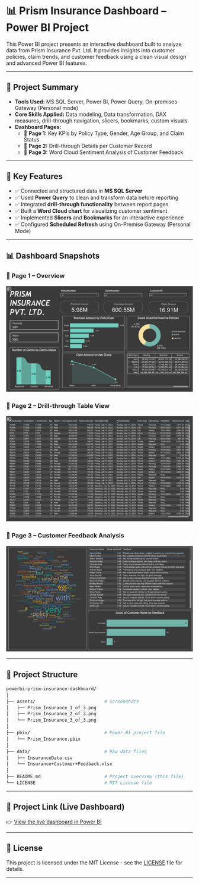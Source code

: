 # 📊 Prism Insurance Dashboard – Power BI Project

This Power BI project presents an interactive dashboard built to analyze data from Prism Insurance Pvt. Ltd. It provides insights into customer policies, claim trends, and customer feedback using a clean visual design and advanced Power BI features.

---

## 🚀 Project Summary

- **Tools Used:** MS SQL Server, Power BI, Power Query, On-premises Gateway (Personal mode)
- **Core Skills Applied:** Data modeling, Data transformation, DAX measures, drill-through navigation, slicers, bookmarks, custom visuals
- **Dashboard Pages:**
  - 📄 **Page 1:** Key KPIs by Policy Type, Gender, Age Group, and Claim Status
  - 📄 **Page 2:** Drill-through Details per Customer Record
  - 📄 **Page 3:** Word Cloud Sentiment Analysis of Customer Feedback

---

## 📌 Key Features

- ✅ Connected and structured data in **MS SQL Server**
- ✅ Used **Power Query** to clean and transform data before reporting
- ✅ Integrated **drill-through functionality** between report pages
- ✅ Built a **Word Cloud chart** for visualizing customer sentiment
- ✅ Implemented **Slicers** and **Bookmarks** for an interactive experience
- ✅ Configured **Scheduled Refresh** using On-Premise Gateway (Personal Mode)

---

## 📊 Dashboard Snapshots

### 🔹 Page 1 – Overview
![Dashboard Page 1](assets/Prism_Insurance_1_of_3.png)

### 🔹 Page 2 – Drill-through Table View
![Dashboard Page 2](assets/Prism_Insurance_2_of_3.png)

### 🔹 Page 3 – Customer Feedback Analysis
![Dashboard Page 3](assets/Prism_Insurance_3_of_3.png)

---

## 📁 Project Structure

```bash
powerbi-prism-insurance-dashboard/
│
├── assets/                          # Screenshots
│   ├── Prism_Insurance_1_of_3.png
│   ├── Prism_Insurance_2_of_3.png
│   └── Prism_Insurance_3_of_3.png
│
├── pbix/                            # Power BI project file
│   └── Prism_Insurance.pbix
│
├── data/                            # Raw data files
│   ├── InsuranceData.csv
│   └── Insurance+Customer+Feedback.xlsx
│
├── README.md                        # Project overview (this file)
└── LICENSE                          # MIT License file

```
 
---

## 🔗 Project Link (Live Dashboard)

👉 [View the live dashboard in Power BI](https://app.powerbi.com/links/qmqhzuwrRP?ctid=6d600138-0932-49bd-951c-0d8382b1ee74&pbi_source=linkShare&bookmarkGuid=d5b08358-8be6-41cb-9555-55af5fe93e83)

---

## 📄 License

This project is licensed under the MIT License - see the [LICENSE](./LICENSE) file for details.

---
